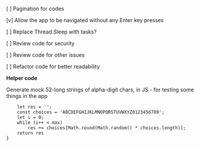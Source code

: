 [ ] Pagination for codes

[v] Allow the app to be navigated without any Enter key presses

[ ] Replace Thread.Sleep with tasks?

[ ] Review code for security

[ ] Review code for other issues

[ ] Refactor code for better readability




**Helper code**

Generate mock 52-long strings of alpha-digit chars, in JS - for testing some things in the app
```code = (max) => {
    let res = '';
    const choices = 'ABCDEFGHIJKLMNOPQRSTUVWXYZ0123456789';
    let i = 0;
    while (i++ < max)
        res += choices[Math.round(Math.random() * choices.length)];
    return res
}
```